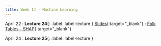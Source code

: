 ```yaml
---
title: Week 14 - Machine Learning
---
```


April 22
: **Lecture 24**{: .label .label-lecture } [Slides](https://docs.google.com/presentation/d/1unMT4tlKxMhETgrf9B1sq751_ZV0TcMtBSaujwDM_gI/edit?usp=sharing){:target="_blank"}
: [Folk Tables - SHAP](https://datahub.berkeley.edu/hub/user-redirect/git-pull?repo=https%3A%2F%2Fgithub.com%2FUCB-Econ-148%2Fecon148-sp25&branch=main&urlpath=tree%2Fecon148-sp25%2Flec%2Flec14.1%2FFolktables_SHAP.ipynb){:target="_blank"} 

April 24
: **Lecture 25**{: .label .label-lecture }
